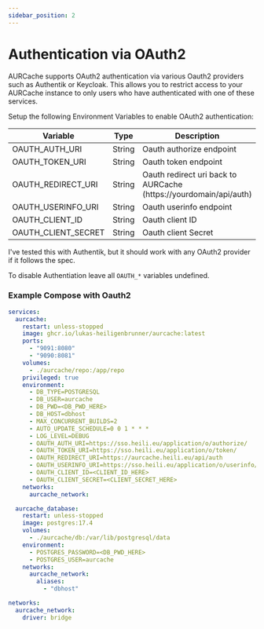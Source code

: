 ```yaml
---
sidebar_position: 2
---
```


# Authentication via OAuth2

AURCache supports OAuth2 authentication via various Oauth2 providers such as Authentik or Keycloak. 
This allows you to restrict access to your AURCache instance to only users who have authenticated with one of these services.

Setup the following Environment Variables to enable OAuth2 authentication:

| Variable            | Type   | Description                                                       | Default |
|---------------------|--------|-------------------------------------------------------------------|---------|
| OAUTH_AUTH_URI      | String | Oauth authorize endpoint                                          | null    |
| OAUTH_TOKEN_URI     | String | Oauth token endpoint                                              | null    |
| OAUTH_REDIRECT_URI  | String | Oauth redirect uri back to AURCache (https://yourdomain/api/auth) | null    |
| OAUTH_USERINFO_URI  | String | Oauth userinfo endpoint                                           | null    |
| OAUTH_CLIENT_ID     | String | Oauth client ID                                                   | null    |
| OAUTH_CLIENT_SECRET | String | Oauth client Secret                                               | null    |

I've tested this with Authentik, but it should work with any OAuth2 provider if it follows the spec.

To disable Authentiation leave all `OAUTH_*` variables undefined. 

### Example Compose with Oauth2

```yaml
services:
  aurcache:
    restart: unless-stopped
    image: ghcr.io/lukas-heiligenbrunner/aurcache:latest
    ports:
      - "9091:8080"
      - "9090:8081"
    volumes:
      - ./aurcache/repo:/app/repo
    privileged: true
    environment:
      - DB_TYPE=POSTGRESQL
      - DB_USER=aurcache
      - DB_PWD=<DB_PWD_HERE>
      - DB_HOST=dbhost
      - MAX_CONCURRENT_BUILDS=2
      - AUTO_UPDATE_SCHEDULE=0 0 1 * * *
      - LOG_LEVEL=DEBUG
      - OAUTH_AUTH_URI=https://sso.heili.eu/application/o/authorize/
      - OAUTH_TOKEN_URI=https://sso.heili.eu/application/o/token/
      - OAUTH_REDIRECT_URI=https://aurcache.heili.eu/api/auth
      - OAUTH_USERINFO_URI=https://sso.heili.eu/application/o/userinfo/
      - OAUTH_CLIENT_ID=<CLIENT_ID_HERE>
      - OAUTH_CLIENT_SECRET=<CLIENT_SECRET_HERE>
    networks:
      aurcache_network:

  aurcache_database:
    restart: unless-stopped
    image: postgres:17.4
    volumes:
      - ./aurcache/db:/var/lib/postgresql/data
    environment:
      - POSTGRES_PASSWORD=<DB_PWD_HERE>
      - POSTGRES_USER=aurcache
    networks:
      aurcache_network:
        aliases:
          - "dbhost"

networks:
  aurcache_network:
    driver: bridge
```